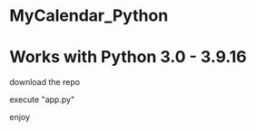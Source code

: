 # MyCalendar_Python
<h1>Works with Python 3.0 - 3.9.16</h1>

<p>download the repo</p>
<p>execute "app.py"</p>
<p>enjoy</p>

